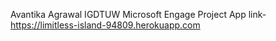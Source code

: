 Avantika Agrawal
IGDTUW
Microsoft Engage Project
App link-https://limitless-island-94809.herokuapp.com
